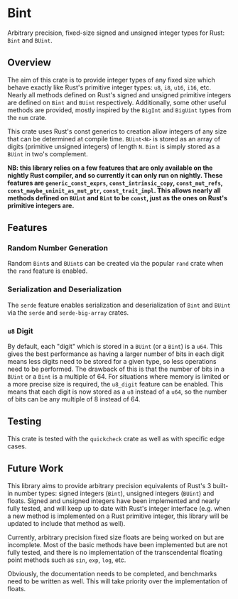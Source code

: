 # Bint

Arbitrary precision, fixed-size signed and unsigned integer types for Rust: `Bint` and `BUint`.

## Overview

The aim of this crate is to provide integer types of any fixed size which behave exactly like Rust's primitive integer types: `u8`, `i8`, `u16`, `i16`, etc. Nearly all methods defined on Rust's signed and unsigned primitive integers are defined on `Bint` and `BUint` respectively. Additionally, some other useful methods are provided, mostly inspired by the `BigInt` and `BigUint` types from the `num` crate.

This crate uses Rust's const generics to creation allow integers of any size that can be determined at compile time. `BUint<N>` is stored as an array of digits (primitive unsigned integers) of length `N`. `Bint` is simply stored as a `BUint` in two's complement.

**NB: this library relies on a few features that are only available on the nightly Rust compiler, and so currently it can only run on nightly. These features are `generic_const_exprs`, `const_intrinsic_copy`, `const_mut_refs`, `const_maybe_uninit_as_mut_ptr`, `const_trait_impl`. This allows nearly all methods defined on `BUint` and `Bint` to be `const`, just as the ones on Rust's primitive integers are.** 

## Features

### Random Number Generation

Random `Bint`s and `BUint`s can be created via the popular `rand` crate when the `rand` feature is enabled.

### Serialization and Deserialization

The `serde` feature enables serialization and deserialization of `Bint` and `BUint` via the `serde` and `serde-big-array` crates.

### `u8` Digit

By default, each "digit" which is stored in a `BUint` (or a `Bint`) is a `u64`. This gives the best performance as having a larger number of bits in each digit means less digits need to be stored for a given type, so less operations need to be performed. The drawback of this is that the number of bits in a `BUint` or a `Bint` is a multiple of 64. For situations where memory is limited or a more precise size is required, the `u8_digit` feature can be enabled. This means that each digit is now stored as a `u8` instead of a `u64`, so the number of bits can be any multiple of 8 instead of 64.

## Testing

This crate is tested with the `quickcheck` crate as well as with specific edge cases.

## Future Work

This library aims to provide arbitrary precision equivalents of Rust's 3 built-in number types: signed integers (`Bint`), unsigned integers (`BUint`) and floats. Signed and unsigned integers have been implemented and nearly fully tested, and will keep up to date with Rust's integer interface (e.g. when a new method is implemented on a Rust primitive integer, this library will be updated to include that method as well).

Currently, arbitrary precision fixed size floats are being worked on but are incomplete. Most of the basic methods have been implemented but are not fully tested, and there is no implementation of the transcendental floating point methods such as `sin`, `exp`, `log`, etc.

Obviously, the documentation needs to be completed, and benchmarks need to be written as well. This will take priority over the implementation of floats.